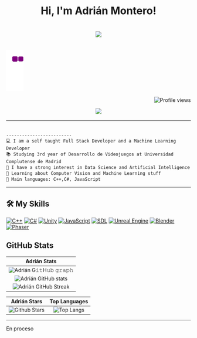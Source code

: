 <h1 align="center">
Hi, I'm Adrián Montero!

  <img src="https://media2.giphy.com/media/4It78geE1sr72MFed9/giphy.gif?cid=ecf05e479v251flhmvxtw32dz4hc4ggame5qhfe9ubxk3p1v&rid=giphy.gif&ct=g" width="300"></h1>
  
  ![snake gif](https://github.com/admont02/admont02/blob/output/github-contribution-grid-snake.gif)
 <!--<img src="https://komarev.com/ghpvc/?username=admont02&label=Profile%20Views&color=0e75b6&style=flat" align='right' alt="admont02" />-->
 <img src="https://gpvc.arturio.dev/admont02" alt="Profile views" align='right'/> <a href="https://github.com/admont02/admont02/"> </a> 
<br/>

<!-- Typing SVG by DenverCoder1 - https://github.com/DenverCoder1/readme-typing-svg -->
<p align="center">
  <a href="https://github.com/DenverCoder1/readme-typing-svg"><img src="https://readme-typing-svg.herokuapp.com?lines=Game+Developer;Universidad+Complutense+de+Madrid;&center=true&width=380&height=45"></a>
</p>


<hr>

```

-------------------------
💻 I am a self taught Full Stack Developer and a Machine Learning Developer
📚 Studying 3rd year of Desarrollo de Videojuegos at Universidad Complutense de Madrid
📝 I have a strong interest in Data Science and Artificial Intelligence
🌱 Learning about Computer Vision and Machine Learning stuff
🌟 Main languages: C++,C#, JavaScript
```
<hr>


## 🛠️ My Skills


<p>
   <a href="#"><img alt="C++" src="https://img.shields.io/badge/C++%20-%2300599C.svg?style=for-the-badge&logo=c%2B%2B&logoColor=white"></a>
<a href="#"><img alt="C#" src="https://img.shields.io/badge/C%23%20-%23239120.svg?style=for-the-badge&logo=c-sharp&logoColor=white"></a>
<a href="#"><img alt="Unity" src="https://img.shields.io/badge/Unity%20-%23000000.svg?style=for-the-badge&logo=unity&logoColor=white"></a>
<a href="#"><img alt="JavaScript" src="https://img.shields.io/badge/JavaScript%20-%23F7DF1E.svg?style=for-the-badge&logo=javascript&logoColor=black"></a>
<a href="#"><img alt="SDL" src="https://img.shields.io/badge/SDL%20-%23FF4500.svg?style=for-the-badge&logo=sdl&logoColor=white"></a>
<a href="#"><img alt="Unreal Engine" src="https://img.shields.io/badge/Unreal%20Engine%20-%23313131.svg?logo=unreal-engine&logoColor=white"></a>
<a href="#"><img alt="Blender" src="https://img.shields.io/badge/Blender%20-%23F5792A.svg?logo=blender&logoColor=white"></a>
<a href="#"><img alt="Phaser" src="https://img.shields.io/badge/Phaser%20-%23D53349.svg?logo=phaser&logoColor=white"></a>
</p>

## GitHub Stats


|                                                                    Adrián Stats                                                                     |
|:------------------------------------------------------------------------------------------------------------------------------------------------------:|
| ![Adrián G𝚒𝚝H𝚞𝚋 𝚐𝚛𝚊𝚙𝚑](https://activity-graph.herokuapp.com/graph?username=admont02&theme=react-dark&hide_border=true&area=true) |
| ![Adrián GitHub stats](https://github-readme-stats.vercel.app/api?username=admont02&show_icons=true&theme=algolia)              | 
| ![Adrián GitHub Streak](https://github-readme-streak-stats.herokuapp.com/?user=admont02&theme=algolia)                    | 
    

|                                                                                                     Adrián Stars                                                                                                       |                                                           Top Languages                                                           |      
|:-------------------------------------------------------------------------------------------------------------------------------------------------------------------------------------------------------------------------:|:---------------------------------------------------------------------------------------------------------------------------------:|
| ![Github Stars](https://github-readme-stats.vercel.app/api?username=admont02&show_icons=true&locale=en&count_private=true&hide_rank=true&custom_title=My%20GitHub%20Stats&disable_animations=true&theme=algolia) | ![Top Langs](https://github-readme-stats.vercel.app/api/top-langs/?username=admont02&langs_count=8&theme=algolia&layout=compact) |





------
En proceso
